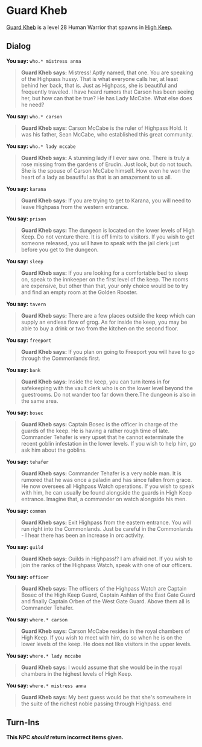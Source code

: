 # Guard Kheb



[Guard Kheb](/npc/6170) is a level 28 Human Warrior that spawns in [High Keep](/zone/6).



## Dialog

**You say:** `who.* mistress anna`



>**Guard Kheb says:** Mistress!  Aptly named, that one.  You are speaking of the Highpass hussy.  That is what everyone calls her, at least behind her back, that is.  Just as Highpass, she is beautiful and frequently traveled.  I have heard rumors that Carson has been seeing her, but how can that be true?  He has Lady McCabe.  What else does he need?

**You say:** `who.* carson`



>**Guard Kheb says:** Carson McCabe is the ruler of Highpass Hold. It was his father, Sean McCabe, who established this great community.

**You say:** `who.* lady mccabe`



>**Guard Kheb says:** A stunning lady if I ever saw one. There is truly a rose missing from the gardens of Erudin. Just look, but do not touch. She is the spouse of Carson McCabe himself. How even he won the heart of a lady as beautiful as that is an amazement to us all.

**You say:** `karana`



>**Guard Kheb says:** If you are trying to get to Karana, you will need to leave Highpass from the western entrance.

**You say:** `prison`



>**Guard Kheb says:** The dungeon is located on the lower levels of High Keep. Do not venture there. It is off limits to visitors. If you wish to get someone released, you will have to speak with the jail clerk just before you get to the dungeon.

**You say:** `sleep`



>**Guard Kheb says:** If you are looking for a comfortable bed to sleep on, speak to the innkeeper on the first level of the keep. The rooms are expensive, but other than that, your only choice would be to try and find an empty room at the Golden Rooster.

**You say:** `tavern`



>**Guard Kheb says:** There are a few places outside the keep which can supply an endless flow of grog. As for inside the keep, you may be able to buy a drink or two from the kitchen on the second floor.

**You say:** `freeport`



>**Guard Kheb says:** If you plan on going to Freeport you will have to go through the Commonlands first.

**You say:** `bank`



>**Guard Kheb says:** Inside the keep, you can turn items in for safekeeping with the vault clerk who is on the lower level beyond the guestrooms. Do not wander too far down there.The dungeon is also in the same area.

**You say:** `bosec`



>**Guard Kheb says:** Captain Bosec is the officer in charge of the guards of the keep. He is having a rather rough time of late. Commander Tehafer is very upset that he cannot exterminate the recent goblin infestation in the lower levels. If you wish to help him, go ask him about the goblins.

**You say:** `tehafer`



>**Guard Kheb says:** Commander Tehafer is a very noble man. It is rumored that he was once a paladin and has since fallen from grace. He now oversees all Highpass Watch operations. If you wish to speak with him, he can usually be found alongside the guards in High Keep entrance. Imagine that, a commander on watch alongside his men.

**You say:** `common`



>**Guard Kheb says:** Exit Highpass from the eastern entrance. You will run right into the Commonlands. Just be careful in the Commonlands - I hear there has been an increase in orc activity.

**You say:** `guild`



>**Guard Kheb says:** Guilds in Highpass!? I am afraid not. If you wish to join the ranks of the Highpass Watch, speak with one of our officers.

**You say:** `officer`



>**Guard Kheb says:** The officers of the Highpass Watch are Captain Bosec of the High Keep Guard, Captain Ashlan of the East Gate Guard and finally Captain Orben of the West Gate Guard. Above them all is Commander Tehafer.

**You say:** `where.* carson`



>**Guard Kheb says:** Carson McCabe resides in the royal chambers of High Keep. If you wish to meet with him, do so when he is on the lower levels of the keep. He does not like visitors in the upper levels.

**You say:** `where.* lady mccabe`



>**Guard Kheb says:** I would assume that she would be in the royal chambers in the highest levels of High Keep.

**You say:** `where.* mistress anna`



>**Guard Kheb says:** My best guess would be that she's somewhere in the suite of the richest noble passing through Highpass.
end



## Turn-Ins



**This NPC *should* return incorrect items given.**
